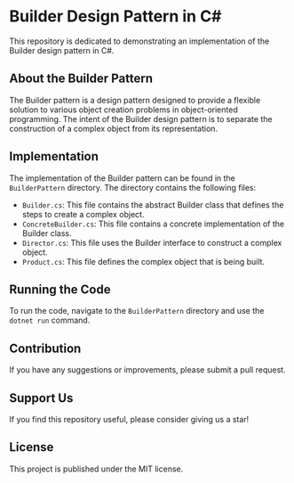 # Builder Design Pattern in C#

This repository is dedicated to demonstrating an implementation of the Builder design pattern in C#.

## About the Builder Pattern

The Builder pattern is a design pattern designed to provide a flexible solution to various object creation problems in object-oriented programming. The intent of the Builder design pattern is to separate the construction of a complex object from its representation.

## Implementation

The implementation of the Builder pattern can be found in the `BuilderPattern` directory. The directory contains the following files:

- `Builder.cs`: This file contains the abstract Builder class that defines the steps to create a complex object.
- `ConcreteBuilder.cs`: This file contains a concrete implementation of the Builder class.
- `Director.cs`: This file uses the Builder interface to construct a complex object.
- `Product.cs`: This file defines the complex object that is being built.

## Running the Code

To run the code, navigate to the `BuilderPattern` directory and use the `dotnet run` command.

## Contribution

If you have any suggestions or improvements, please submit a pull request.

## Support Us

If you find this repository useful, please consider giving us a star!

## License

This project is published under the MIT license.
